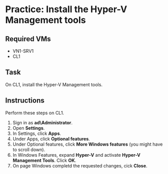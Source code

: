 # Practice: Install the Hyper-V Management tools

## Required VMs

* VN1-SRV1
* CL1

## Task

On CL1, install the Hyper-V Management tools.

## Instructions

Perform these steps on CL1.

1. Sign in as **ad\Administrator**.
1. Open **Settings**.
1. In Settings, click **Apps**.
1. Under Apps, click **Optional features**.
1. Under Optional features, click **More Windows features** (you might have to scroll down).
1. In Windows Features, expand **Hyper-V** and activate **Hyper-V Management Tools**. Click **OK**.
1. On page Windows completd the requested changes, cick **Close**.
